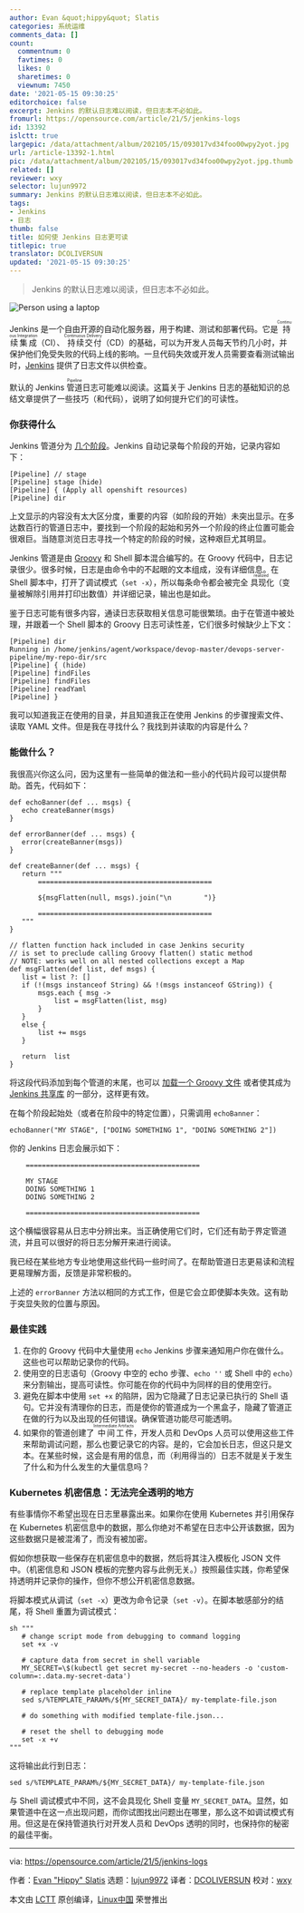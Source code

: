 ```yaml
---
author: Evan &quot;hippy&quot; Slatis
categories: 系统运维
comments_data: []
count:
  commentnum: 0
  favtimes: 0
  likes: 0
  sharetimes: 0
  viewnum: 7450
date: '2021-05-15 09:30:25'
editorchoice: false
excerpt: Jenkins 的默认日志难以阅读，但日志本不必如此。
fromurl: https://opensource.com/article/21/5/jenkins-logs
id: 13392
islctt: true
largepic: /data/attachment/album/202105/15/093017vd34foo00wpy2yot.jpg
url: /article-13392-1.html
pic: /data/attachment/album/202105/15/093017vd34foo00wpy2yot.jpg.thumb.jpg
related: []
reviewer: wxy
selector: lujun9972
summary: Jenkins 的默认日志难以阅读，但日志本不必如此。
tags:
- Jenkins
- 日志
thumb: false
title: 如何使 Jenkins 日志更可读
titlepic: true
translator: DCOLIVERSUN
updated: '2021-05-15 09:30:25'
---
```



> 
> Jenkins 的默认日志难以阅读，但日志本不必如此。
> 
> 
> 


![](/data/attachment/album/202105/15/093017vd34foo00wpy2yot.jpg "Person using a laptop")


Jenkins 是一个自由开源的自动化服务器，用于构建、测试和部署代码。它是<ruby> 持续集成 <rt>  Continuous Integration </rt></ruby>（CI）、<ruby> 持续交付 <rt>  Continuous Delivery </rt></ruby>（CD）的基础，可以为开发人员每天节约几小时，并保护他们免受失败的代码上线的影响。一旦代码失效或开发人员需要查看测试输出时，[Jenkins](https://www.jenkins.io/) 提供了日志文件以供检查。


默认的 Jenkins <ruby> 管道 <rt>  Pipeline </rt></ruby>日志可能难以阅读。这篇关于 Jenkins 日志的基础知识的总结文章提供了一些技巧（和代码），说明了如何提升它们的可读性。


### 你获得什么


Jenkins 管道分为 [几个阶段](https://www.jenkins.io/doc/book/pipeline/syntax/#stage)。Jenkins 自动记录每个阶段的开始，记录内容如下：



```
[Pipeline] // stage
[Pipeline] stage (hide)
[Pipeline] { (Apply all openshift resources)
[Pipeline] dir

```

上文显示的内容没有太大区分度，重要的内容（如阶段的开始）未突出显示。在多达数百行的管道日志中，要找到一个阶段的起始和另外一个阶段的终止位置可能会很艰巨。当随意浏览日志寻找一个特定的阶段的时候，这种艰巨尤其明显。


Jenkins 管道是由 [Groovy](https://opensource.com/article/20/12/groovy) 和 Shell 脚本混合编写的。在 Groovy 代码中，日志记录很少。很多时候，日志是由命令中的不起眼的文本组成，没有详细信息。在 Shell 脚本中，打开了调试模式（`set -x`），所以每条命令都会被完全<ruby> 具现化 <rt>  realized </rt></ruby>（变量被解除引用并打印出数值）并详细记录，输出也是如此。


鉴于日志可能有很多内容，通读日志获取相关信息可能很繁琐。由于在管道中被处理，并跟着一个 Shell 脚本的 Groovy 日志可读性差，它们很多时候缺少上下文：



```
[Pipeline] dir
Running in /home/jenkins/agent/workspace/devop-master/devops-server-pipeline/my-repo-dir/src
[Pipeline] { (hide)
[Pipeline] findFiles
[Pipeline] findFiles
[Pipeline] readYaml
[Pipeline] }

```

我可以知道我正在使用的目录，并且知道我正在使用 Jenkins 的步骤搜索文件、读取 YAML 文件。但是我在寻找什么？我找到并读取的内容是什么？


### 能做什么？


我很高兴你这么问，因为这里有一些简单的做法和一些小的代码片段可以提供帮助。首先，代码如下：



```
def echoBanner(def ... msgs) {
   echo createBanner(msgs)
}

def errorBanner(def ... msgs) {
   error(createBanner(msgs))
}

def createBanner(def ... msgs) {
   return """
       ===========================================

       ${msgFlatten(null, msgs).join("\n        ")}

       ===========================================
   """
}

// flatten function hack included in case Jenkins security
// is set to preclude calling Groovy flatten() static method
// NOTE: works well on all nested collections except a Map
def msgFlatten(def list, def msgs) {
   list = list ?: []
   if (!(msgs instanceof String) && !(msgs instanceof GString)) {
       msgs.each { msg ->
           list = msgFlatten(list, msg)
       }
   }
   else {
       list += msgs
   }

   return  list
}

```

将这段代码添加到每个管道的末尾，也可以 [加载一个 Groovy 文件](https://www.jenkins.io/doc/pipeline/steps/workflow-cps/#load-evaluate-a-groovy-source-file-into-the-pipeline-script) 或者使其成为 [Jenkins 共享库](https://www.jenkins.io/doc/book/pipeline/shared-libraries/) 的一部分，这样更有效。


在每个阶段起始处（或者在阶段中的特定位置），只需调用 `echoBanner`：



```
echoBanner("MY STAGE", ["DOING SOMETHING 1", "DOING SOMETHING 2"])

```

你的 Jenkins 日志会展示如下：



```
    ===========================================

    MY STAGE
    DOING SOMETHING 1
    DOING SOMETHING 2

    ===========================================

```

这个横幅很容易从日志中分辨出来。当正确使用它们时，它们还有助于界定管道流，并且可以很好的将日志分解开来进行阅读。


我已经在某些地方专业地使用这些代码一些时间了。在帮助管道日志更易读和流程更易理解方面，反馈是非常积极的。


上述的 `errorBanner` 方法以相同的方式工作，但是它会立即使脚本失效。这有助于突显失败的位置与原因。


### 最佳实践


1. 在你的 Groovy 代码中大量使用 `echo` Jenkins 步骤来通知用户你在做什么。这些也可以帮助记录你的代码。
2. 使用空的日志语句（Groovy 中空的 echo 步骤、`echo ''` 或 Shell 中的 `echo`）来分割输出，提高可读性。你可能在你的代码中为同样的目的使用空行。
3. 避免在脚本中使用 `set +x` 的陷阱，因为它隐藏了日志记录已执行的 Shell 语句。它并没有清理你的日志，而是使你的管道成为一个黑盒子，隐藏了管道正在做的行为以及出现的任何错误。确保管道功能尽可能透明。
4. 如果你的管道创建了<ruby> 中间工件 <rt>  Intermediate Artifacts </rt></ruby>，开发人员和 DevOps 人员可以使用这些工件来帮助调试问题，那么也要记录它的内容。是的，它会加长日志，但这只是文本。在某些时候，这会是有用的信息，而（利用得当的）日志不就是关于发生了什么和为什么发生的大量信息吗？


### Kubernetes 机密信息：无法完全透明的地方


有些事情你不希望出现在日志里暴露出来。如果你在使用 Kubernetes 并引用保存在 Kubernetes <ruby> 机密信息 <rt>  Secrets </rt></ruby>中的数据，那么你绝对不希望在日志中公开该数据，因为这些数据只是被混淆了，而没有被加密。


假如你想获取一些保存在机密信息中的数据，然后将其注入模板化 JSON 文件中。（机密信息和 JSON 模板的完整内容与此例无关。）按照最佳实践，你希望保持透明并记录你的操作，但你不想公开机密信息数据。


将脚本模式从调试（`set -x`）更改为命令记录（`set -v`）。在脚本敏感部分的结尾，将 Shell 重置为调试模式：



```
sh """
   # change script mode from debugging to command logging
   set +x -v

   # capture data from secret in shell variable
   MY_SECRET=\$(kubectl get secret my-secret --no-headers -o 'custom-column=:.data.my-secret-data')

   # replace template placeholder inline
   sed s/%TEMPLATE_PARAM%/${MY_SECRET_DATA}/ my-template-file.json

   # do something with modified template-file.json...

   # reset the shell to debugging mode
   set -x +v
"""

```

这将输出此行到日志：



```
sed s/%TEMPLATE_PARAM%/${MY_SECRET_DATA}/ my-template-file.json

```

与 Shell 调试模式中不同，这不会具现化 Shell 变量 `MY_SECRET_DATA`。显然，如果管道中在这一点出现问题，而你试图找出问题出在哪里，那么这不如调试模式有用。但这是在保持管道执行对开发人员和 DevOps 透明的同时，也保持你的秘密的最佳平衡。




---


via: <https://opensource.com/article/21/5/jenkins-logs>


作者：[Evan "Hippy" Slatis](https://opensource.com/users/hippyod) 选题：[lujun9972](https://github.com/lujun9972) 译者：[DCOLIVERSUN](https://github.com/DCOLIVERSUN) 校对：[wxy](https://github.com/wxy)


本文由 [LCTT](https://github.com/LCTT/TranslateProject) 原创编译，[Linux中国](https://linux.cn/) 荣誉推出